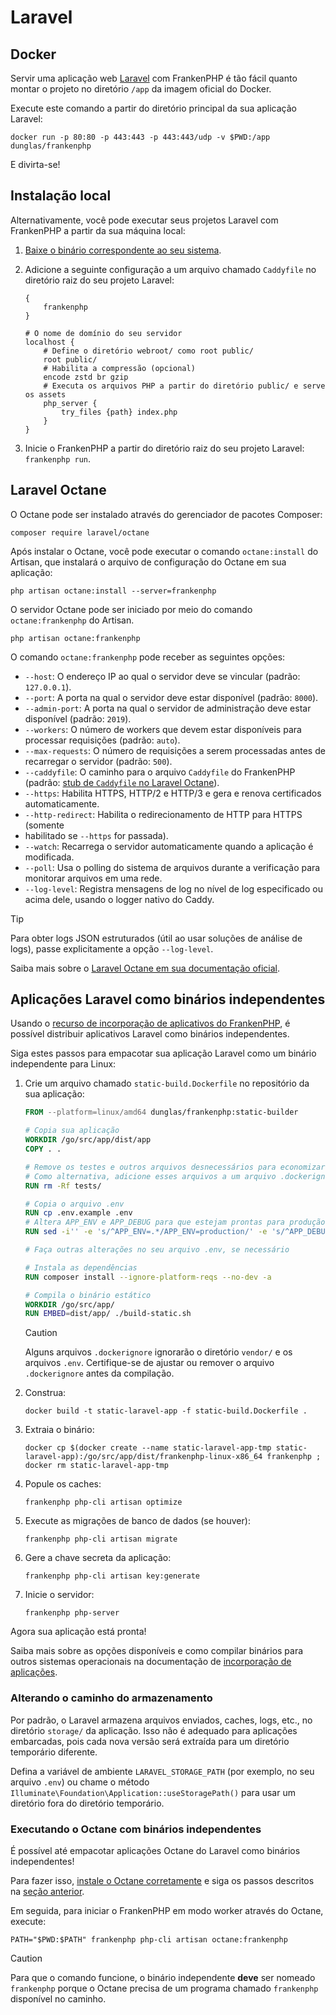<!--
[//]: # Copyright (c) 2022-present Kévin Dunglas.

[//]: # Documentation licensed under the MIT License.
[//]: # The original work was translated from English into Brazilian Portuguese.
[//]: # https://github.com/php/frankenphp/blob/main/LICENSE

source_url: https://github.com/php/frankenphp/blob/main/docs/laravel.md
revision: ffa52f7c8d4c173b349baa885be98c7cc7b49c11
status: review
-->

# Laravel

## Docker

Servir uma aplicação web [Laravel](https://laravel.com) com FrankenPHP é tão
fácil quanto montar o projeto no diretório `/app` da imagem oficial do Docker.

Execute este comando a partir do diretório principal da sua aplicação Laravel:

```console
docker run -p 80:80 -p 443:443 -p 443:443/udp -v $PWD:/app dunglas/frankenphp
```

E divirta-se!

## Instalação local

Alternativamente, você pode executar seus projetos Laravel com FrankenPHP a
partir da sua máquina local:

1. [Baixe o binário correspondente ao seu sistema](../../#getting-started).
2. Adicione a seguinte configuração a um arquivo chamado `Caddyfile` no
   diretório raiz do seu projeto Laravel:

   ```caddyfile
   {
       frankenphp
   }

   # O nome de domínio do seu servidor
   localhost {
       # Define o diretório webroot/ como root public/
       root public/
       # Habilita a compressão (opcional)
       encode zstd br gzip
       # Executa os arquivos PHP a partir do diretório public/ e serve os assets
       php_server {
           try_files {path} index.php
       }
   }
   ```

3. Inicie o FrankenPHP a partir do diretório raiz do seu projeto Laravel:
   `frankenphp run`.

## Laravel Octane

O Octane pode ser instalado através do gerenciador de pacotes Composer:

```console
composer require laravel/octane
```

Após instalar o Octane, você pode executar o comando `octane:install` do
Artisan, que instalará o arquivo de configuração do Octane em sua aplicação:

```console
php artisan octane:install --server=frankenphp
```

O servidor Octane pode ser iniciado por meio do comando `octane:frankenphp` do
Artisan.

```console
php artisan octane:frankenphp
```

O comando `octane:frankenphp` pode receber as seguintes opções:

- `--host`: O endereço IP ao qual o servidor deve se vincular (padrão:
  `127.0.0.1`).
- `--port`: A porta na qual o servidor deve estar disponível (padrão: `8000`).
- `--admin-port`: A porta na qual o servidor de administração deve estar
  disponível (padrão: `2019`).
- `--workers`: O número de workers que devem estar disponíveis para processar
  requisições (padrão: `auto`).
- `--max-requests`: O número de requisições a serem processadas antes de
  recarregar o servidor (padrão: `500`).
- `--caddyfile`: O caminho para o arquivo `Caddyfile` do FrankenPHP (padrão:
  [stub de `Caddyfile` no Laravel Octane](https://github.com/laravel/octane/blob/2.x/src/Commands/stubs/Caddyfile)).
- `--https`: Habilita HTTPS, HTTP/2 e HTTP/3 e gera e renova certificados
  automaticamente.
- `--http-redirect`: Habilita o redirecionamento de HTTP para HTTPS (somente
- habilitado se `--https` for passada).
- `--watch`: Recarrega o servidor automaticamente quando a aplicação é
  modificada.
- `--poll`: Usa o polling do sistema de arquivos durante a verificação para
  monitorar arquivos em uma rede.
- `--log-level`: Registra mensagens de log no nível de log especificado ou acima
  dele, usando o logger nativo do Caddy.

> [!TIP]
> Para obter logs JSON estruturados (útil ao usar soluções de análise de logs),
> passe explicitamente a opção `--log-level`.

Saiba mais sobre o
[Laravel Octane em sua documentação oficial](https://laravel.com/docs/octane).

## Aplicações Laravel como binários independentes

Usando o [recurso de incorporação de aplicativos do FrankenPHP](embed.md), é
possível distribuir aplicativos Laravel como binários independentes.

Siga estes passos para empacotar sua aplicação Laravel como um binário
independente para Linux:

1. Crie um arquivo chamado `static-build.Dockerfile` no repositório da sua
   aplicação:

   ```dockerfile
   FROM --platform=linux/amd64 dunglas/frankenphp:static-builder

   # Copia sua aplicação
   WORKDIR /go/src/app/dist/app
   COPY . .

   # Remove os testes e outros arquivos desnecessários para economizar espaço
   # Como alternativa, adicione esses arquivos a um arquivo .dockerignore
   RUN rm -Rf tests/

   # Copia o arquivo .env
   RUN cp .env.example .env
   # Altera APP_ENV e APP_DEBUG para que estejam prontas para produção
   RUN sed -i'' -e 's/^APP_ENV=.*/APP_ENV=production/' -e 's/^APP_DEBUG=.*/APP_DEBUG=false/' .env

   # Faça outras alterações no seu arquivo .env, se necessário

   # Instala as dependências
   RUN composer install --ignore-platform-reqs --no-dev -a

   # Compila o binário estático
   WORKDIR /go/src/app/
   RUN EMBED=dist/app/ ./build-static.sh
   ```

   > [!CAUTION]
   >
   > Alguns arquivos `.dockerignore` ignorarão o diretório `vendor/` e os
   > arquivos `.env`.
   > Certifique-se de ajustar ou remover o arquivo `.dockerignore` antes da
   > compilação.

2. Construa:

   ```console
   docker build -t static-laravel-app -f static-build.Dockerfile .
   ```

3. Extraia o binário:

   ```console
   docker cp $(docker create --name static-laravel-app-tmp static-laravel-app):/go/src/app/dist/frankenphp-linux-x86_64 frankenphp ; docker rm static-laravel-app-tmp
   ```

4. Popule os caches:

   ```console
   frankenphp php-cli artisan optimize
   ```

5. Execute as migrações de banco de dados (se houver):

   ```console
   frankenphp php-cli artisan migrate
   ```

6. Gere a chave secreta da aplicação:

   ```console
   frankenphp php-cli artisan key:generate
   ```

7. Inicie o servidor:

   ```console
   frankenphp php-server
   ```

Agora sua aplicação está pronta!

Saiba mais sobre as opções disponíveis e como compilar binários para outros
sistemas operacionais na documentação de
[incorporação de aplicações](embed.md).

### Alterando o caminho do armazenamento

Por padrão, o Laravel armazena arquivos enviados, caches, logs, etc., no
diretório `storage/` da aplicação.
Isso não é adequado para aplicações embarcadas, pois cada nova versão será
extraída para um diretório temporário diferente.

Defina a variável de ambiente `LARAVEL_STORAGE_PATH` (por exemplo, no seu
arquivo `.env`) ou chame o método
`Illuminate\Foundation\Application::useStoragePath()` para usar um diretório
fora do diretório temporário.

### Executando o Octane com binários independentes

É possível até empacotar aplicações Octane do Laravel como binários
independentes!

Para fazer isso, [instale o Octane corretamente](#laravel-octane) e siga os
passos descritos na
[seção anterior](#aplicações-laravel-como-binários-independentes).

Em seguida, para iniciar o FrankenPHP em modo worker através do Octane, execute:

```console
PATH="$PWD:$PATH" frankenphp php-cli artisan octane:frankenphp
```

> [!CAUTION]
>
> Para que o comando funcione, o binário independente **deve** ser nomeado
> `frankenphp` porque o Octane precisa de um programa chamado `frankenphp`
> disponível no caminho.
